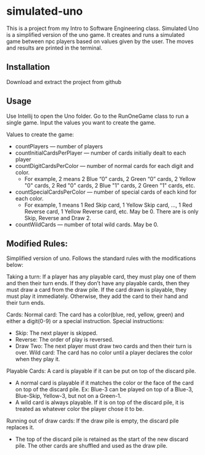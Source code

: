 # simulated-uno

This is a project from my Intro to Software Engineering class.
Simulated Uno is a simplified version of the uno game. It creates and runs a 
simulated game between npc players based on values given by the user. The
moves and results are printed in the terminal.

## Installation

Download and extract the project from github

## Usage

Use Intellij to open the Uno folder. Go to the RunOneGame class to run a single game.
Input the values you want to create the game.

Values to create the game:
* countPlayers — number of players
* countInitialCardsPerPlayer — number of cards initially dealt to each player
* countDigitCardsPerColor — number of normal cards for each digit and color.
  * For example, 2 means 2 Blue “0” cards, 2 Green “0” cards, 2 Yellow "0" cards, 2 Red "0" cards,
    2 Blue "1" cards, 2 Green "1" cards, etc.
* countSpecialCardsPerColor — number of special cards of each kind for each color.
   * For example, 1 means 1 Red Skip card, 1 Yellow Skip card, ..., 1 Red Reverse card, 1 Yellow Reverse card, etc.
     May be 0. There are is only Skip, Reverse and Draw 2.
* countWildCards — number of total wild cards. May be 0.

## Modified Rules:
Simplified version of uno. Follows the standard rules with the modifications below:

Taking a turn:
If a player has any playable card, they must play one of them and then their turn ends. 
If they don’t have any playable cards, then they must draw a card from the draw pile. 
If the card drawn is playable, they must play it immediately. 
Otherwise, they add the card to their hand and their turn ends.

Cards:
Normal card: The card has a color(blue, red, yellow, green) and either a digit(0-9) or a special instruction.
Special instructions:
* Skip: The next player is skipped.
* Reverse: The order of play is reversed.
* Draw Two: The next player must draw two cards and then their turn is over.
Wild card: The card has  no color until a player declares the color when they play it.

Playable Cards:
A card is playable if it can be put on top of the discard pile.
* A normal card is playable if it matches the color or the face of the card on top of the discard pile.
  Ex: Blue-3 can be played on top of a Blue-3, Blue-Skip, Yellow-3, but not on a Green-1.
* A wild card is always playable. If it is on top of the discard pile, it is treated as whatever color the player chose it to be.

Running out of draw cards:
If the draw pile is empty, the discard pile replaces it.
* The top of the discard pile is retained as the start of the new discard pile. The other cards are shuffled and used as the draw pile.
